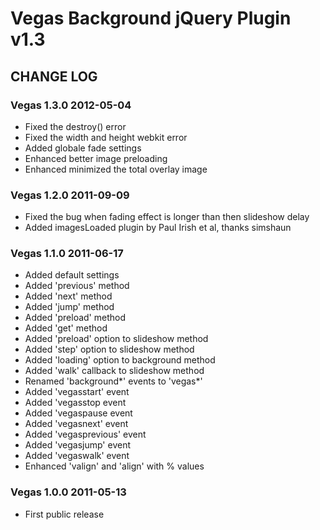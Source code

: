 # Vegas Background jQuery Plugin v1.3

## CHANGE LOG

### Vegas 1.3.0 2012-05-04

* Fixed the destroy() error
* Fixed the width and height webkit error
* Added globale fade settings
* Enhanced better image preloading
* Enhanced minimized the total overlay image

### Vegas 1.2.0 2011-09-09

* Fixed the bug when fading effect is longer than then slideshow delay
* Added imagesLoaded plugin by Paul Irish et al, thanks simshaun

### Vegas 1.1.0 2011-06-17

* Added default settings
* Added 'previous' method
* Added 'next' method
* Added 'jump' method
* Added 'preload' method
* Added 'get' method
* Added 'preload' option to slideshow method
* Added 'step' option to slideshow method
* Added 'loading' option to background method
* Added 'walk' callback to slideshow method
* Renamed 'background*' events to 'vegas*'
* Added 'vegasstart' event
* Added 'vegasstop event
* Added 'vegaspause event
* Added 'vegasnext' event
* Added 'vegasprevious' event
* Added 'vegasjump' event
* Added 'vegaswalk' event
* Enhanced 'valign' and 'align' with % values

### Vegas 1.0.0 2011-05-13

* First public release
